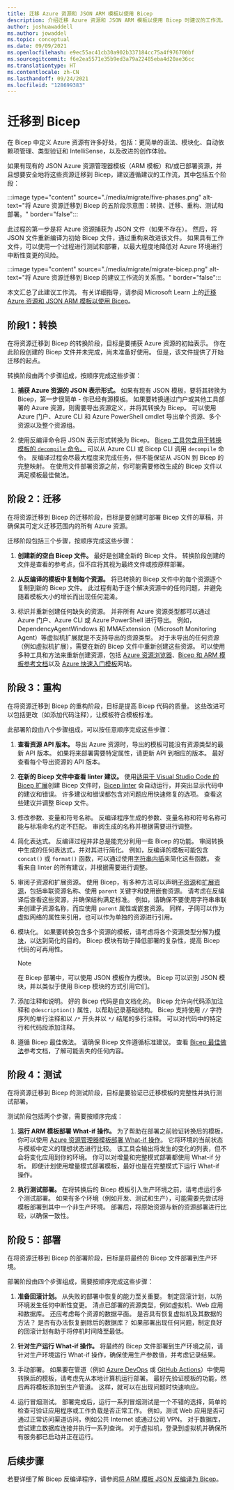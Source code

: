```yaml
---
title: 迁移 Azure 资源和 JSON ARM 模板以使用 Bicep
description: 介绍迁移 Azure 资源和 JSON ARM 模板以使用 Bicep 时建议的工作流。
author: joshuawaddell
ms.author: jowaddel
ms.topic: conceptual
ms.date: 09/09/2021
ms.openlocfilehash: e9ec55ac41cb30a902b337184cc75a4f976700bf
ms.sourcegitcommit: f6e2ea5571e35b9ed3a79a22485eba4d20ae36cc
ms.translationtype: HT
ms.contentlocale: zh-CN
ms.lasthandoff: 09/24/2021
ms.locfileid: "128699383"
---
```

# <a name="migrate-to-bicep"></a>迁移到 Bicep

在 Bicep 中定义 Azure 资源有许多好处，包括：更简单的语法、模块化、自动依赖项管理、类型验证和 IntelliSense，以及改进的创作体验。

如果有现有的 JSON Azure 资源管理器模板（ARM 模板）和/或已部署资源，并且想要安全地将这些资源迁移到 Bicep，建议遵循建议的工作流，其中包括五个阶段：

:::image type="content" source="./media/migrate/five-phases.png" alt-text="将 Azure 资源迁移到 Bicep 的五阶段示意图：转换、迁移、重构、测试和部署。" border="false":::

此过程的第一步是将 Azure 资源捕获为 JSON 文件（如果不存在）。 然后，将 JSON 文件重新编译为初始 Bicep 文件，通过重构来改进该文件。 如果具有工作文件，可以使用一个过程进行测试和部署，以最大程度地降低对 Azure 环境进行中断性变更的风险。

:::image type="content" source="./media/migrate/migrate-bicep.png" alt-text="将 Azure 资源迁移到 Bicep 的建议工作流的关系图。" border="false":::

本文汇总了此建议工作流。 有关详细指导，请参阅 Microsoft Learn 上的[迁移 Azure 资源和 JSON ARM 模板以使用 Bicep](/learn/modules/migrate-azure-resources-bicep/)。

## <a name="phase-1-convert"></a>阶段1：转换

在将资源迁移到 Bicep 的转换阶段，目标是要捕获 Azure 资源的初始表示。 你在此阶段创建的 Bicep 文件并未完成，尚未准备好使用。 但是，该文件提供了开始迁移的起点。

转换阶段由两个步骤组成，按顺序完成这些步骤：

1. **捕获 Azure 资源的 JSON 表示形式。** 如果有现有 JSON 模板，要将其转换为 Bicep，第一步很简单 - 你已经有源模板。 如果要转换通过门户或其他工具部署的 Azure 资源，则需要导出资源定义，并将其转换为 Bicep。 可以使用 Azure 门户、Azure CLI 和 Azure PowerShell cmdlet 导出单个资源、多个资源以及整个资源组。

1. 使用反编译命令将 JSON 表示形式转换为 Bicep。 [Bicep 工具包含用于转换模板的 `decompile` 命令。](decompile.md) 可以从 Azure CLI 或 Bicep CLI 调用 `decompile` 命令。 反编译过程会尽最大程度来完成任务，但不能保证从 JSON 到 Bicep 的完整映射。 在使用文件部署资源之前，你可能需要修改生成的 Bicep 文件以满足模板最佳做法。

## <a name="phase-2-migrate"></a>阶段 2：迁移

在将资源迁移到 Bicep 的迁移阶段，目标是要创建可部署 Bicep 文件的草稿，并确保其可定义迁移范围内的所有 Azure 资源。

迁移阶段包括三个步骤，按顺序完成这些步骤：

1. **创建新的空白 Bicep 文件。** 最好是创建全新的 Bicep 文件。 转换阶段创建的文件是查看的参考点，但不应将其视为最终文件或按原样部署。

1. **从反编译的模板中复制每个资源。** 将已转换的 Bicep 文件中的每个资源逐个复制到新的 Bicep 文件。 此过程有助于逐个解决资源中的任何问题，并避免随着模板大小的增长而出现任何混淆。

1. 标识并重新创建任何缺失的资源。 并非所有 Azure 资源类型都可以通过 Azure 门户、Azure CLI 或 Azure PowerShell 进行导出。 例如，DependencyAgentWindows 和 MMAExtension（Microsoft Monitoring Agent）等虚拟机扩展就是不支持导出的资源类型。 对于未导出的任何资源（例如虚拟机扩展），需要在新的 Bicep 文件中重新创建这些资源。 可以使用多种工具和方法来重新创建资源，包括 [Azure 资源浏览器](/azure/azure-resource-manager/templates/view-resources?azure-portal=true#use-resource-explorer)、[Bicep 和 ARM 模板参考文档](/azure/templates/?azure-portal=true)以及 [Azure 快速入门模板](https://azure.microsoft.com/resources/templates?azure-portal=true)网站。

## <a name="phase-3-refactor"></a>阶段 3：重构

在将资源迁移到 Bicep 的重构阶段，目标是提高 Bicep 代码的质量。 这些改进可以包括更改（如添加代码注释），让模板符合模板标准。

此部署阶段由八个步骤组成，可以按任意顺序完成这些步骤：

1. **查看资源 API 版本。** 导出 Azure 资源时，导出的模板可能没有资源类型的最新 API 版本。 如果将来部署需要特定属性，请更新 API 到相应的版本。 最好查看每个导出资源的 API 版本。

1. **在新的 Bicep 文件中查看 linter 建议。** 使用[适用于 Visual Studio Code 的 Bicep 扩展](https://marketplace.visualstudio.com/items?itemName=ms-azuretools.vscode-bicep&azure-portal=true)创建 Bicep 文件时，[Bicep linter](linter.md) 会自动运行，并突出显示代码中的建议和错误。 许多建议和错误都包含对问题应用快速修复的选项。 查看这些建议并调整 Bicep 文件。

1. 修改参数、变量和符号名称。 反编译程序生成的参数、变量名称和符号名称可能与标准命名约定不匹配。 审阅生成的名称并根据需要进行调整。

1. 简化表达式。 反编译过程并非总是能充分利用一些 Bicep 的功能。 审阅转换中生成的任何表达式，并对其进行简化。 例如，反编译的模板可能包含 `concat()` 或 `format()` 函数，可以通过使用[字符串内插](bicep-functions-string.md#concat)来简化这些函数。 查看来自 linter 的所有建议，并根据需要进行调整。

1. 审阅子资源和扩展资源。 使用 Bicep，有多种方法可以声明[子资源](child-resource-name-type.md)和[扩展资源](scope-extension-resources.md)，包括串联资源名称、使用 `parent` 关键字和使用嵌套资源。 请考虑在反编译后查看这些资源，并确保结构满足标准。 例如，请确保不要使用字符串串联来创建子资源名称，而应使用 `parent` 属性或嵌套资源。 同样，子网可以作为虚拟网络的属性来引用，也可以作为单独的资源进行引用。

1. 模块化。 如果要转换包含多个资源的模板，请考虑将各个资源类型分解为[模块](modules.md)，以达到简化的目的。 Bicep 模块有助于降低部署的复杂性，提高 Bicep 代码的可再用性。

    > [!NOTE]
    > 在 Bicep 部署中，可以使用 JSON 模板作为模块。 Bicep 可以识别 JSON 模块，并以类似于使用 Bicep 模块的方式引用它们。

1. 添加注释和说明。 好的 Bicep 代码是自文档化的。 Bicep 允许向代码添加注释和 `@description()` 属性，以帮助记录基础结构。 Bicep 支持使用 `//` 字符序列的单行注释和以 `/*` 开头并以 `*/` 结尾的多行注释。 可以对代码中的特定行和代码段添加注释。

1. 遵循 Bicep 最佳做法。 请确保 Bicep 文件遵循标准建议。 查看 [Bicep 最佳做法](best-practices.md)参考文档，了解可能丢失的任何内容。

## <a name="phase-4-test"></a>阶段 4：测试

在将资源迁移到 Bicep 的测试阶段，目标是要验证已迁移模板的完整性并执行测试部署。

测试阶段包括两个步骤，需要按顺序完成：

1. **运行 ARM 模板部署 What-if 操作。** 为了帮助在部署之前验证转换后的模板，你可以使用 [Azure 资源管理器模板部署 What-if 操作](../templates/deploy-what-if.md)。 它将环境的当前状态与模板中定义的理想状态进行比较。 该工具会输出将发生的变化的列表，但不会将变化应用到你的环境。 你可以对增量和完整模式部署都使用 What-if 分析。 即使计划使用增量模式部署模板，最好也是在完整模式下运行 What-if 操作。

1. **执行测试部署。** 在将转换后的 Bicep 模板引入生产环境之前，请考虑运行多个测试部署。 如果有多个环境（例如开发、测试和生产），可能需要先尝试将模板部署到其中一个非生产环境。 部署后，将原始资源与新的资源部署进行比较，以确保一致性。

## <a name="phase-5-deploy"></a>阶段 5：部署

在将资源迁移到 Bicep 的部署阶段，目标是将最终的 Bicep 文件部署到生产环境。

部署阶段由四个步骤组成，需要按顺序完成这些步骤：

1. **准备回滚计划。** 从失败的部署中恢复的能力至关重要。 制定回滚计划，以防环境发生任何中断性变更。 清点已部署的资源类型，例如虚拟机、Web 应用和数据库。 还应考虑每个资源的数据平面。 是否具有恢复虚拟机及其数据的方法？ 是否有办法恢复删除后的数据库？ 如果部署出现任何问题，制定良好的回滚计划有助于将停机时间降至最低。

1. **针对生产运行 What-if 操作。** 将最终的 Bicep 文件部署到生产环境之前，请针对生产环境运行 What-if 操作，确保使用生产参数值，并考虑记录结果。

1. 手动部署。 如果要在管道（例如 [Azure DevOps](add-template-to-azure-pipelines.md) 或 [GitHub Actions](deploy-github-actions.md)）中使用转换后的模板，请考虑先从本地计算机运行部署。 最好先验证模板的功能，然后再将模板添加到生产管道。 这样，就可以在出现问题时快速响应。

1. 运行冒烟测试。 部署完成后，运行一系列冒烟测试是一个不错的选择，简单的检查可验证应用程序或工作负载是否正常工作。 例如，测试 Web 应用是否可通过正常访问渠道访问，例如公共 Internet 或通过公司 VPN。 对于数据库，尝试建立数据库连接并执行一系列查询。 对于虚拟机，登录到虚拟机并确保所有服务都已启动并正在运行。

## <a name="next-steps"></a>后续步骤

若要详细了解 Bicep 反编译程序，请参阅[将 ARM 模板 JSON 反编译为 Bicep](decompile.md)。
